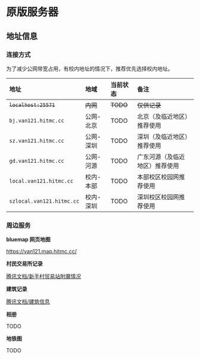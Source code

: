 # 原版服务器

## 地址信息

### 连接方式

为了减少公网带宽占用，有校内地址的情况下，推荐优先选择校内地址。

| 地址                      | 地域      | 当前状态 | 备注                           |
| :------------------------ | :-------- | :------- | :----------------------------- |
| ~~`localhost:25571`~~         | ~~内网~~      | ~~TODO~~     | ~~仅供记录~~                       |
| `bj.van121.hitmc.cc`      | 公网-北京 | TODO     | 北京（及临近地区）推荐使用     |
| `sz.van121.hitmc.cc`      | 公网-深圳 | TODO     | 深圳（及临近地区）推荐使用     |
| `gd.van121.hitmc.cc`      | 公网-河源 | TODO     | 广东河源（及临近地区）推荐使用 |
| `local.van121.hitmc.cc`   | 校内-本部 | TODO     | 本部校区校园网推荐使用         |
| `szlocal.van121.hitmc.cc` | 校内-深圳 | TODO     | 深圳校区校园网推荐使用         |

### 周边服务

**bluemap 网页地图**

https://van121.map.hitmc.cc/

**村民交易所记录**

[腾讯文档/新手村贸易站附魔情况](https://docs.qq.com/sheet/DYkVxUmtWU0NMT1d2?tab=BB08J2)

**建筑记录**

[腾讯文档/建筑信息](https://docs.qq.com/sheet/DVkhzcnpHY0JqQkFy?tab=BB08J2)

**相册**

TODO

**地铁图**

TODO
